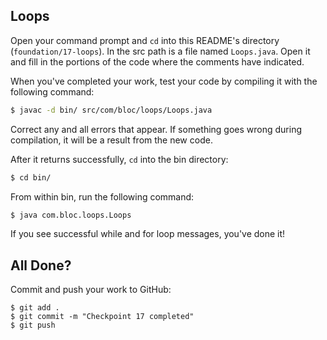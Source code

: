 ## Loops

Open your command prompt and `cd` into this README's directory (`foundation/17-loops`). 
In the src path is a file named `Loops.java`. Open it and fill in the portions of the code 
where the comments have indicated.

When you've completed your work, test your code by compiling it with the following command:

```bash
$ javac -d bin/ src/com/bloc/loops/Loops.java
```

Correct any and all errors that appear. If something goes wrong during compilation, it will 
be a result from the new code.

After it returns successfully, `cd` into the bin directory:

```bash
$ cd bin/
```

From within bin, run the following command:

```bash
$ java com.bloc.loops.Loops
```

If you see successful while and for loop messages, you've done it!

## All Done?

Commit and push your work to GitHub:

```bash(/Users/your_user_name/where/you/keep/your/work/android-source)
$ git add .
$ git commit -m "Checkpoint 17 completed"
$ git push
```
